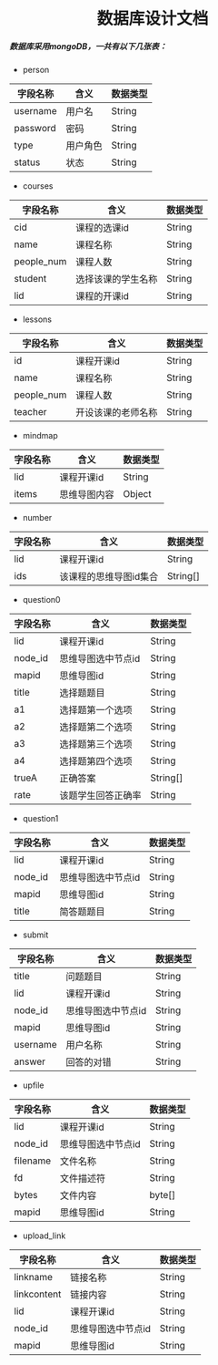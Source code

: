 # <center>数据库设计文档</center>
##### 数据库采用mongoDB，一共有以下几张表：


- person

字段名称	|含义|	数据类型
---|---|---
username	|用户名|	String
password	|密码|	String
type	|用户角色|	String
status  |状态|	String

- courses

字段名称|	含义|	数据类型
---|---|---
cid	|课程的选课id	|String
name	|课程名称	|String
people_num	|课程人数|	String
student	|选择该课的学生名称|	String
lid	|课程的开课id	|String

- lessons

字段名称|	含义	|数据类型
---|---|---
id|	课程开课id	|String
name|	课程名称	|String
people_num|	课程人数|	String
teacher|	开设该课的老师名称|	String

- mindmap

字段名称|	含义|	数据类型
---|---|---
lid	|课程开课id	|String
items	|思维导图内容|	Object

- number

字段名称|	含义	|数据类型
---|---|---
lid	|课程开课id	|String
ids	|该课程的思维导图id集合|	String[]

- question0

字段名称|	含义|	数据类型
---|---|---
lid	|课程开课id	|String
node_id|	思维导图选中节点id	|String
mapid	|思维导图id	|String
title	|选择题题目	|String
a1	|选择题第一个选项|   String
a2	|选择题第二个选项	|String
a3	|选择题第三个选项	|String
a4	|选择题第四个选项	|String
trueA	|正确答案|	String[]
rate	|该题学生回答正确率|	String


- question1

字段名称	|含义|	数据类型
---|---|---
lid	|课程开课id	|String
node_id	|思维导图选中节点id|	String
mapid	|思维导图id	|String
title	|简答题题目	|String

- submit

字段名称|	含义|	数据类型
---|---|---
title	|问题题目	|String
lid	|课程开课id	|String
node_id	|思维导图选中节点id	|String
mapid	|思维导图id	|String
username	|用户名称|	String
answer	|回答的对错	|String

-	upfile 

字段名称	|含义|	数据类型
---|---|---
lid	|课程开课id|	String
node_id	|思维导图选中节点id|	String
filename|	文件名称|	String
fd|	文件描述符|	String
bytes	|文件内容|	byte[]
mapid|	思维导图id|	String

- upload_link

字段名称	|含义|	数据类型
---|---|---
linkname	|链接名称	|String
linkcontent	|链接内容	|String
lid	|课程开课id|	String
node_id	|思维导图选中节点id|	String
mapid	|思维导图id	|String




